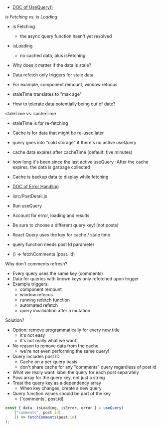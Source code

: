 - [DOC of UseQuery()](https://tanstack.com/query/latest/docs/react/reference/useQuery)

_is Fetching vs. is Loading_

- is Fetching
  - the async query function hasn't yet resolved
- isLoading

  - no cached data, plus isFetching

- Why does it matter if the data is stale?
- Data refetch only triggers for stale data
- For example, component remount, window refocus
- staleTime translates to "max age"
- How to tolerate data potentially being out of date?

staleTime vs. cacheTime

- staleTime is for re-fetching
- Cache is for data that might be re-used later
- query goes into "cold storage" if there's no active useQuery
- cache data expires after cacheTime (default: five minutes)
- how long it's been since the last active useQuery
  -After the cache expires, the data is garbage collected
- Cache is backup data to display while fetching

- [DOC of Error Handling](https://tanstack.com/query/latest/docs/react/guides/query-retries?from=reactQueryV3&original=https%3A%2F%2Ftanstack.com%2Fquery%2Fv3%2Fdocs%2Fguides%2Fquery-retries)

- Isrc/PostDetail.js
- Run useQuery
- Account for error, loading and results
- Be sure to choose a different query key! (not posts)
- React Query uses the key for cache / stale time
- query function needs post Id parameter
- () => fetchComments (post. id)

Why don't comments refresh?

- Every query uses the same key (comments)
- Data for queries with known keys only refetched upon trigger
- Example triggers:
  - component remount
  - window refocus
  - running refetch function
  - automated refetch
  - query invalidation after a mutation

Solution?

- Option: remove programmatically for every new title
  - it's not easy
  - it's not really what we want
- No reason to remove data from the cache
  - we're not even performing the same query!
- Query includes post ID
  - Cache on a per-query basis
  - don't share cache for any "comments" query regardless of post id
- What we really want: label the query for each post separately
- Pass array for the query key, not just a string
- Treat the query key as a dependency array
  - When key changes, create a new query
- Query function values should be part of the key
  - ['comments', post.id]

```jsx
const { data, isLoading, isError, error } = useQuery(
	["comments", post.id],
	() => fetchComments(post.id)
);
```




